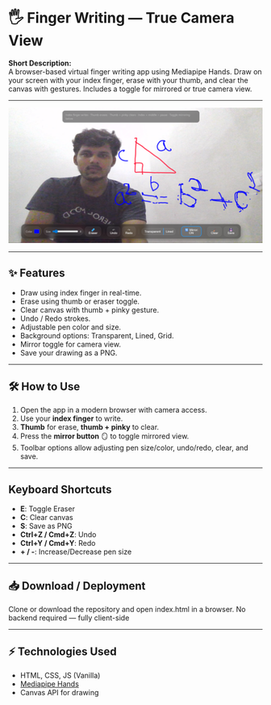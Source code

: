 # 🖐️ Finger Writing — True Camera View

**Short Description:**  
A browser-based virtual finger writing app using Mediapipe Hands. Draw on your screen with your index finger, erase with your thumb, and clear the canvas with gestures. Includes a toggle for mirrored or true camera view.

---

![Finger Writing Screenshot](https://github.com/shivesh122/AirWrite/blob/5a69a9af6bf319ed167679cf1718ed604cdbd5cf/Screenshot%202025-08-30%20165155.png)

---

## ✨ Features
- Draw using index finger in real-time.
- Erase using thumb or eraser toggle.
- Clear canvas with thumb + pinky gesture.
- Undo / Redo strokes.
- Adjustable pen color and size.
- Background options: Transparent, Lined, Grid.
- Mirror toggle for camera view.
- Save your drawing as a PNG.

---

## 🛠️ How to Use
1. Open the app in a modern browser with camera access.
2. Use your **index finger** to write.
3. **Thumb** for erase, **thumb + pinky** to clear.
4. Press the **mirror button** 🪞 to toggle mirrored view.
5. Toolbar options allow adjusting pen size/color, undo/redo, clear, and save.

---

## Keyboard Shortcuts
- **E**: Toggle Eraser
- **C**: Clear canvas
- **S**: Save as PNG
- **Ctrl+Z / Cmd+Z**: Undo
- **Ctrl+Y / Cmd+Y**: Redo
- **+ / -**: Increase/Decrease pen size

---

## 📥 Download / Deployment
Clone or download the repository and open index.html in a browser. No backend required — fully client-side

---


## ⚡ Technologies Used
- HTML, CSS, JS (Vanilla)
- [Mediapipe Hands](https://google.github.io/mediapipe/solutions/hands)
- Canvas API for drawing

